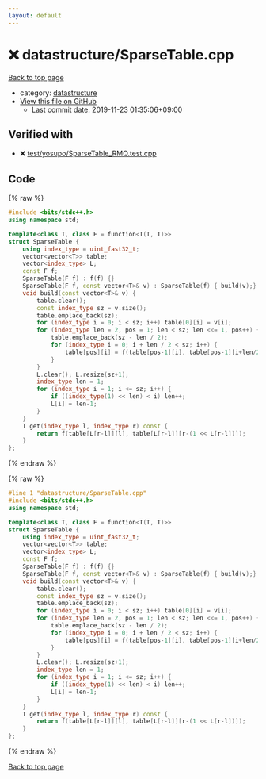 ```yaml
---
layout: default
---
```


<!-- mathjax config similar to math.stackexchange -->
<script type="text/javascript" async
  src="https://cdnjs.cloudflare.com/ajax/libs/mathjax/2.7.5/MathJax.js?config=TeX-MML-AM_CHTML">
</script>
<script type="text/x-mathjax-config">
  MathJax.Hub.Config({
    TeX: { equationNumbers: { autoNumber: "AMS" }},
    tex2jax: {
      inlineMath: [ ['$','$'] ],
      processEscapes: true
    },
    "HTML-CSS": { matchFontHeight: false },
    displayAlign: "left",
    displayIndent: "2em"
  });
</script>

<script type="text/javascript" src="https://cdnjs.cloudflare.com/ajax/libs/jquery/3.4.1/jquery.min.js"></script>
<script src="https://cdn.jsdelivr.net/npm/jquery-balloon-js@1.1.2/jquery.balloon.min.js" integrity="sha256-ZEYs9VrgAeNuPvs15E39OsyOJaIkXEEt10fzxJ20+2I=" crossorigin="anonymous"></script>
<script type="text/javascript" src="../../assets/js/copy-button.js"></script>
<link rel="stylesheet" href="../../assets/css/copy-button.css" />


# :x: datastructure/SparseTable.cpp

<a href="../../index.html">Back to top page</a>

* category: <a href="../../index.html#8dc87745f885a4cc532acd7b15b8b5fe">datastructure</a>
* <a href="{{ site.github.repository_url }}/blob/master/datastructure/SparseTable.cpp">View this file on GitHub</a>
    - Last commit date: 2019-11-23 01:35:06+09:00




## Verified with

* :x: <a href="../../verify/test/yosupo/SparseTable_RMQ.test.cpp.html">test/yosupo/SparseTable_RMQ.test.cpp</a>


## Code

<a id="unbundled"></a>
{% raw %}
```cpp
#include <bits/stdc++.h>
using namespace std;

template<class T, class F = function<T(T, T)>>
struct SparseTable {
	using index_type = uint_fast32_t;
	vector<vector<T>> table;
	vector<index_type> L;
	const F f;
	SparseTable(F f) : f(f) {}
	SparseTable(F f, const vector<T>& v) : SparseTable(f) { build(v);}
	void build(const vector<T>& v) {
		table.clear();
		const index_type sz = v.size(); 
		table.emplace_back(sz);
		for (index_type i = 0; i < sz; i++) table[0][i] = v[i];
		for (index_type len = 2, pos = 1; len < sz; len <<= 1, pos++) {
			table.emplace_back(sz - len / 2);
			for (index_type i = 0; i + len / 2 < sz; i++) {
				table[pos][i] = f(table[pos-1][i], table[pos-1][i+len/2]);
			}
		}
		L.clear(); L.resize(sz+1);
		index_type len = 1;
		for (index_type i = 1; i <= sz; i++) {
			if ((index_type(1) << len) < i) len++;
			L[i] = len-1;
		}
	}
	T get(index_type l, index_type r) const {
		return f(table[L[r-l]][l], table[L[r-l]][r-(1 << L[r-l])]);
	}
};
```
{% endraw %}

<a id="bundled"></a>
{% raw %}
```cpp
#line 1 "datastructure/SparseTable.cpp"
#include <bits/stdc++.h>
using namespace std;

template<class T, class F = function<T(T, T)>>
struct SparseTable {
	using index_type = uint_fast32_t;
	vector<vector<T>> table;
	vector<index_type> L;
	const F f;
	SparseTable(F f) : f(f) {}
	SparseTable(F f, const vector<T>& v) : SparseTable(f) { build(v);}
	void build(const vector<T>& v) {
		table.clear();
		const index_type sz = v.size(); 
		table.emplace_back(sz);
		for (index_type i = 0; i < sz; i++) table[0][i] = v[i];
		for (index_type len = 2, pos = 1; len < sz; len <<= 1, pos++) {
			table.emplace_back(sz - len / 2);
			for (index_type i = 0; i + len / 2 < sz; i++) {
				table[pos][i] = f(table[pos-1][i], table[pos-1][i+len/2]);
			}
		}
		L.clear(); L.resize(sz+1);
		index_type len = 1;
		for (index_type i = 1; i <= sz; i++) {
			if ((index_type(1) << len) < i) len++;
			L[i] = len-1;
		}
	}
	T get(index_type l, index_type r) const {
		return f(table[L[r-l]][l], table[L[r-l]][r-(1 << L[r-l])]);
	}
};
```
{% endraw %}

<a href="../../index.html">Back to top page</a>

